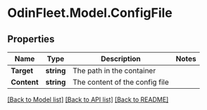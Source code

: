 # OdinFleet.Model.ConfigFile

## Properties

Name | Type | Description | Notes
------------ | ------------- | ------------- | -------------
**Target** | **string** | The path in the container | 
**Content** | **string** | The content of the config file | 

[[Back to Model list]](../README.md#documentation-for-models) [[Back to API list]](../README.md#documentation-for-api-endpoints) [[Back to README]](../README.md)

